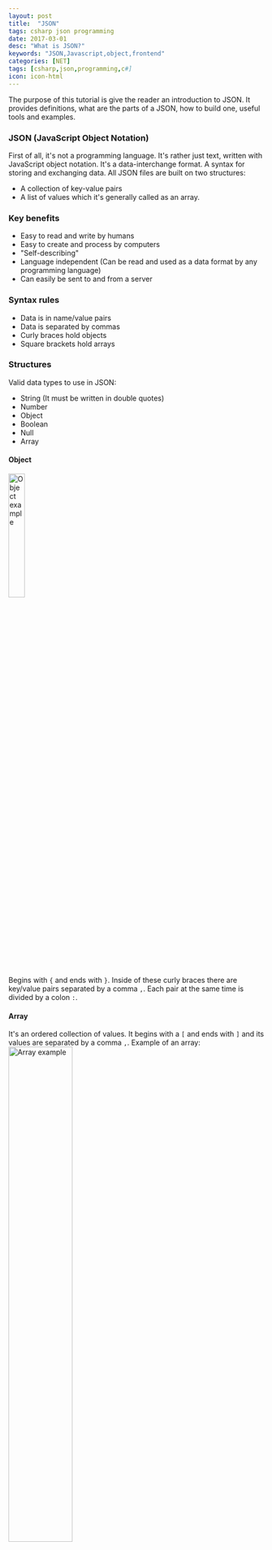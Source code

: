 ```yaml
---
layout: post
title:  "JSON"
tags: csharp json programming
date: 2017-03-01
desc: "What is JSON?"
keywords: "JSON,Javascript,object,frontend"
categories: [NET]
tags: [csharp,json,programming,c#]
icon: icon-html
---
```


The purpose of this tutorial is give the reader an introduction to JSON.
It provides definitions, what are the parts of a JSON, how to build one, useful tools and examples.


### JSON (JavaScript Object Notation)
First of all, it's not a programming language. It's rather just text, written with JavaScript object notation.
It's a data-interchange format. A syntax for storing and exchanging data. All JSON files are built on two structures:
* A collection of key-value pairs
* A list of values which it's generally called as an array.

### Key benefits
* Easy to read and write by humans
* Easy to create and process by computers
* "Self-describing"
* Language independent (Can be read and used as a data format by any programming language)
* Can easily be sent to and from a server

### Syntax rules
* Data is in name/value pairs
* Data is separated by commas
* Curly braces hold objects
* Square brackets hold arrays

### Structures 
Valid data types to use in JSON:
* String (It must be written in double quotes)
* Number
* Object
* Boolean
* Null
* Array

#### Object
<img src="{{ site.img_path }}/json/01.png" alt="Object example" width="25%">

Begins with `{` and ends with `}`. Inside of these curly braces there are key/value pairs separated by a comma `,`.
Each pair at the same time is divided by a colon `:`.

#### Array
It's an ordered collection of values. It begins with a `[` and ends with `]` and its values are separated by a comma `,`.
Example of an array:
<img src="{{ site.img_path }}/json/02.png" width="50%" alt="Array example">

Note that the array above has different types of values (object, number, boolean ...).
The structures can be nested. This means that an object can have as one of its values another object or maybe an array, an array can have
another array inside of it, and so on.

### Examples 
[Here](https://goo.gl/Lw5tO2){:target="_blank"} you'll find real-life escenarios.

### JavaScript
`JSON.stringify()` & `JSON.parse()`

* `JSON.parse()` parses a JSON string, constructing the JavaScript value or object described by the string.
A common use of JSON is to exchange data to/from a web server. When receiving data from a web server, the data is always a string.
Because of that, it's a common practice parsing the data with JSON.parse(), transforming the data into a JavaScript object.
<img src="{{ site.img_path }}/json/03.png" width="50%" alt="JSON parse utility">

* `JSON.stringify()` converts a JavaScript value to a JSON string.
When sending data to a web server, the data has to be a string.
Convert a JavaScript object into a string with JSON.stringify().
<img src="{{ site.img_path }}/json/04.png" width="50%" alt="JSON stringify utility">
The lines of codes above produce a string ready to be sent to a server.

### CSharp
JavaScriptSerializer `Deserialize()` and `Serialize()` to read and write to JSON files.
Create a empty web application with a unit test project.
In a class of the test project, paste the following code:

```
[TestMethod]
public void TestDeserialize()
{
	string json = @"{""Data"":[{""ID"":""1"",""Name"":""Argentina""}, {""ID"":""2"",""Name"":""Brazil""}, {""ID"":""3"",""Name"":""Denmark""}, {""ID"":""4"",""Name"":""Italy""}]}";
	JavaScriptSerializer _js = new JavaScriptSerializer();
	Countries c = _js.Deserialize<Countries>(json);
	Assert.AreEqual(c.Data.Count, 4);
	Assert.AreEqual(c.Data[0].Name, "Argentina");
	Assert.AreEqual(c.Data[1].ID, 2);
}

[TestMethod]
public void TestSerialize()
{
	var response = new Response { Data = "Data to send to the client", IsSuccess = true, Message = "Ok" };
	JavaScriptSerializer _js = new JavaScriptSerializer();
	var responseSerialized = _js.Serialize(response);
	var responseDeserialized = _js.Deserialize<Response>(responseSerialized);
	Assert.IsTrue(!string.IsNullOrEmpty(responseSerialized));
	Assert.AreEqual(responseDeserialized.Data, response.Data);
	Assert.AreEqual(responseDeserialized.IsSuccess, response.IsSuccess);
	Assert.AreEqual(responseDeserialized.Message, response.Message);
}

public class Countries
{
	public List<Country> Data { get; set; } = new List<Country>();
}

public class Country
{
	public int ID { get; set; }
	public String Name { get; set; }
}

public class Response
{
	public object Data;
	public string Message { get; set; }
	public bool IsSuccess { get; set; }
}
```

Use `Ctrl` + `.` in order to bring in the missing namespaces to the class. Compile and run the tests. You can debug them to see how the different variables are filled and how the methods described above behave.

### Online JSON formatters and validators

* [JSON Formatter and validator](https://jsonformatter.curiousconcept.com/){:target="_blank"} Allows you to validate json text indicating you whether it is valid or not. If it is valid, it will petty print your text. If not, it will inform you about the errors in the input.
* [Another JSON Formatter](https://jsonformatter.org/){:target="_blank"} Another formatter with validation. It has also different conversion options.


### Reference links
[JSON org](https://goo.gl/O2WH){:target="_blank"} 
[W3schools](https://goo.gl/EJuVgM){:target="_blank"} 
[Formatter and validator](https://goo.gl/ZbC1fN){:target="_blank"} 
[Formatter](https://goo.gl/8wffRD){:target="_blank"}

Thanks for reading !




